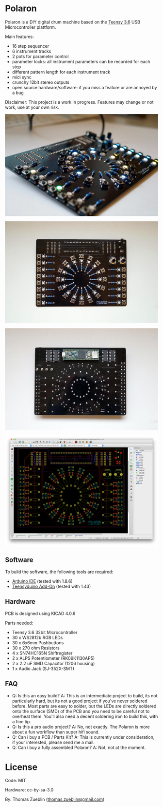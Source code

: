 Polaron
=======

Polaron is a DIY digital drum machine based on the [Teensy 3.6](https://www.pjrc.com/teensy/) USB Microcontroller plattform.

Main features:
* 16 step sequencer
* 6 instrument tracks
* 2 pots for parameter control
* parameter locks: all instrument parameters can be recorded for each step
* different pattern length for each instrument track
* midi sync
* crunchy 12bit stereo outputs
* open source hardware/software: if you miss a feature or are annoyed by a bug

Disclaimer: This project is a work in progress. Features may change or not work, use at your own risk.

![Sideview](./Doc/Images/sideview.jpg)

![Top](./Doc/Images/topview.jpg)

![Bottom](./Doc/Images/bottomview.jpg)

![PCB](./Doc/Images/pcb.png)

Software
--------

To build the software, the following tools are required:

* [Arduino IDE](https://www.arduino.cc/en/Main/Software) (tested with 1.8.6)
* [Teensyduino Add-On](https://www.pjrc.com/teensy/teensyduino.html) (tested with 1.43)

Hardware
--------

PCB is designed using KICAD 4.0.6

Parts needed:
* Teensy 3.6 32bit Microcontroller
* 30 x WS2812b RGB LEDs
* 30 x 6x6mm Pushbuttons
* 30 x 270 ohm Resistors
* 4 x SN74HC165N Shiftregister 
* 2 x ALPS Potentiometer (RK09K1130AP5)
* 2 x 2.2 uF SMD Capacitor (1206 housing)
* 1 x Audio Jack (SJ-352X-SMT)

FAQ
---
* Q: Is this an easy build? A: This is an intermediate project to build, its not particularly hard, but its not a good project if you've never soldered before. Most parts are easy to solder, but the LEDs are directly soldered onto the surface (SMD) of the PCB and you need to be careful not to overheat them. You'll also need a decent soldering iron to build this, with a fine tip.
* Q: Is this a pro audio project? A: No, not exactly. The Polaron is more about a fun workflow than super hifi sound. 
* Q: Can i buy a PCB / Parts Kit? A: This is currently under consideration, if your interested, please send me a mail.
* Q: Can i buy a fully assembled Polaron? A: Not, not at the moment.


License
=======

Code: MIT

Hardware: cc-by-sa-3.0

By: Thomas Zueblin (thomas.zueblin@gmail.com)
